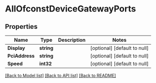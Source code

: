 # AllOfconstDeviceGatewayPorts

## Properties
Name | Type | Description | Notes
------------ | ------------- | ------------- | -------------
**Display** | **string** |  | [optional] [default to null]
**PciAddress** | **string** |  | [optional] [default to null]
**Speed** | **int32** |  | [optional] [default to null]

[[Back to Model list]](../README.md#documentation-for-models) [[Back to API list]](../README.md#documentation-for-api-endpoints) [[Back to README]](../README.md)

